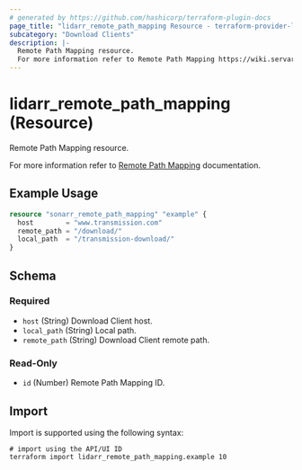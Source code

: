 ```yaml
---
# generated by https://github.com/hashicorp/terraform-plugin-docs
page_title: "lidarr_remote_path_mapping Resource - terraform-provider-lidarr"
subcategory: "Download Clients"
description: |-
  Remote Path Mapping resource.
  For more information refer to Remote Path Mapping https://wiki.servarr.com/lidarr/settings#remote-path-mappings documentation.
---
```


# lidarr_remote_path_mapping (Resource)

<!-- subcategory:Download Clients -->Remote Path Mapping resource.
For more information refer to [Remote Path Mapping](https://wiki.servarr.com/lidarr/settings#remote-path-mappings) documentation.

## Example Usage

```terraform
resource "sonarr_remote_path_mapping" "example" {
  host        = "www.transmission.com"
  remote_path = "/download/"
  local_path  = "/transmission-download/"
}
```

<!-- schema generated by tfplugindocs -->
## Schema

### Required

- `host` (String) Download Client host.
- `local_path` (String) Local path.
- `remote_path` (String) Download Client remote path.

### Read-Only

- `id` (Number) Remote Path Mapping ID.

## Import

Import is supported using the following syntax:

```shell
# import using the API/UI ID
terraform import lidarr_remote_path_mapping.example 10
```
